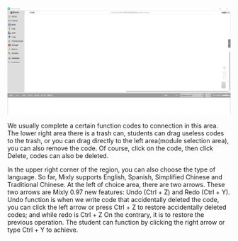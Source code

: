 ![](images/programming%20building%20area1.png)

We usually complete a certain function codes to connection in this area.
The lower right area there is a trash can, students can drag useless codes to the trash, or you can drag directly to the left area(module selection area), you can also remove the code. Of course, click on the code, then click Delete, codes can also be deleted.



In the upper right corner of the region, you can also choose the type of language. So far, Mixly supports English, Spanish, Simplified Chinese and Traditional Chinese. At the left of choice area, there are two arrows. These two arrows are Mixly 0.97 new features: Undo (Ctrl + Z) and Redo (Ctrl + Y).
Undo function is when we write code that accidentally deleted the code, you can click the left arrow or press Ctrl + Z to restore accidentally deleted codes; and while redo is Ctrl + Z On the contrary, it is to restore the previous operation. The student can function by clicking the right arrow or type Ctrl + Y to achieve.
